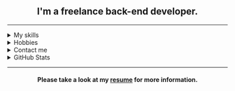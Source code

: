 <!DOCTYPE html>
<html lang="en">
  
<head>
  <meta charset="UTF-8">
  <meta name="viewport" content="width=device-width, initial-scale=1.0">
</head>
  
<body>
  <div align="center">
    <span>
      <h2>I'm a freelance back-end developer.</h2>
    </span>
  </div>

  <hr>

  <details>
    <summary>My skills</summary>
    <div align="center">
      <p>
        <img src="./icons/python.svg" alt="python" title="Python" width="40" height="40" />
        <img src="./icons/django.svg" alt="django" title="Django" width="40" height="40" />
        <img src="./icons/flask.png" alt="flask" title="Flask" width="40" height="40" />
        <img src="./icons/html5.svg" alt="html" title="HTML" width="40" height="40" />
        <img src="./icons/css3.svg" alt="css" title="CSS" width="40" height="40" />
        <img src="./icons/mongodb.svg" alt="mongodb" title="MongoDB" width="40" height="40" />
        <img src="./icons/git.svg" alt="git" title="Git" width="40" height="40" />
        <img src="./icons/postman.svg" alt="postman" title="Postman" width="40" height="40" />
      </p>
    </div>
  </details>

  <details>
    <summary>Hobbies</summary>
    <div align="center">
      <p>Listening to music (mostly instrumental)</p>
      <p>Reading psychological articles and books</p>
      <p>Explore about cybersecurity</p>
      <p>Playing strategy video games</p>
      <p>Gardening</p>
      <p>Cooking</p>
    </div>
  </details>
  
  <details>
    <summary>Contact me</summary>
    <div align="center">
      <p>
        <a href="mailto:soheilmohammadpor13@gmail.com" target="blank">
            <img src="./icons/gmail.svg" height="40" width="40"/>
        </a>
        <a href="https://www.linkedin.com/in/soheil_mpa/" target="blank">
            <img src="./icons/linkedin.svg" height="40" width="40" />
        </a>
        <a href="https://stackoverflow.com/users/13569971/afshar-sharifi" target="blank">
            <img src="./icons/stack-overflow.svg" height="40" width="40" />
        </a>
        <a href="https://t.me/soheil_mpa" target="blank">
            <img src="./icons/telegram.svg" height="40" width="40" />
        </a>
      </p>
    </div>
  </details>

  <details>
    <summary>GitHub Stats</summary>
    <div align="center">
      <p>
        <a href="https://github.com/soheilmpa/github-readme-activity-graph">
          <img src="https://github-readme-activity-graph.vercel.app/graph?username=soheilmpa&theme=github-compact&hide_border=true">
        </a>
      </p>
    </div>
  </details>
  
  <hr>
  
  <div align="center">
    <span>
      <h4>Please take a look at my <a href="https://github.com/soheilmpa/soheilmpa/blob/main/resume.pdf" target="_blank" >resume</a> for more information.</h4>
    </span>
  </div>
  
</body>

</html>


